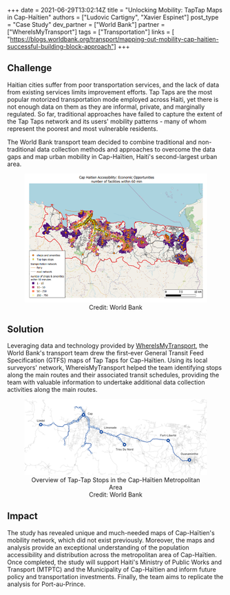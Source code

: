 +++
date = 2021-06-29T13:02:14Z
title = "Unlocking Mobility: TapTap Maps in Cap-Haïtien"
authors = ["Ludovic Cartigny", "Xavier Espinet"]
post_type = "Case Study"
dev_partner = ["World Bank"]
partner = ["WhereIsMyTransport"]
tags = ["Transportation"]
links = [
    "https://blogs.worldbank.org/transport/mapping-out-mobility-cap-haitien-successful-building-block-approach"]
+++

## Challenge

Haitian cities suffer from poor transportation services, and the lack of data from existing services limits improvement efforts. Tap Taps are the most popular motorized transportation mode employed across Haiti, yet there is not enough data on them as they are informal, private, and marginally regulated. So far, traditional approaches have failed to capture the extent of the Tap Taps network and its users' mobility patterns - many of whom represent the poorest and most vulnerable residents.

The World Bank transport team decided to combine traditional and non-traditional data collection methods and approaches to overcome the data gaps and map urban mobility in Cap-Haïtien, Haiti's second-largest urban area.  

<figure align="center">
  <img src="/cap_haitien_maps_1.png"/>
  <figcaption> Credit: World Bank </figcaption>
</figure>

## Solution

Leveraging data and technology provided by [WhereIsMyTransport](https://www.whereismytransport.com/), the World Bank's transport team drew the first-ever General Transit Feed Specification (GTFS) maps of Tap Taps for Cap-Haïtien. Using its local surveyors' network, WhereisMyTransport helped the team identifying stops along the main routes and their associated transit schedules, providing the team with valuable information to undertake additional data collection activities along the main routes.

<figure align="center">
  <img src="/cap_haitien_maps_2.png"/>
  <figcaption>Overview of Tap-Tap Stops in the Cap-Haïtien Metropolitan Area</figcaption>
  <figcaption> Credit: World Bank</figcaption>
</figure>

## Impact

The study has revealed unique and much-needed maps of Cap-Haïtien's mobility network, which did not exist previously. Moreover, the maps and analysis provide an exceptional understanding of the population accessibility and distribution across the metropolitan area of Cap-Haïtien. Once completed, the study will support Haiti's Ministry of Public Works and Transport (MTPTC) and the Municipality of Cap-Haïtien and inform future policy and transportation investments. Finally, the team aims to replicate the analysis for Port-au-Prince.
